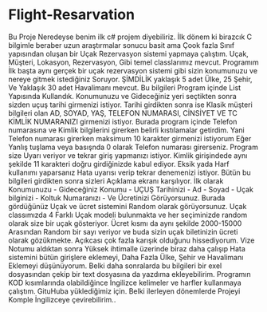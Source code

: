 # Flight-Resarvation

Bu Proje Neredeyse benim ilk c# projem diyebiliriz. İlk dönem ki birazcık C bilgimle beraber uzun araştırmalar sonucu basit ama Çook fazla Sınıf yapısından oluşan bir Uçak Rezervasyon sistemi yapmaya çalıştım.
Uçak, Müşteri, Lokasyon, Rezervasyon, Gibi temel classlarımız mevcut. Programım İlk başta aynı gerçek bir uçak rezervasyon sistemi gibi sizin konumunuzu ve nereye gitmek istediğiniz Soruyor.
ŞİMDİLİK yaklaşık 5 adet Ülke, 25 Şehir, Ve Yaklaşık 30 adet Havalimanı mevcut. Bu bilgileri Program içinde List Yapısında Kullandık.
Konumunuzu ve Gideceğiniz yeri seçtikten sonra sizden uçuş tarihi girmenizi istiyor. Tarihi girdikten sonra ise Klasik müşteri bilgileri olan AD, SOYAD, YAŞ, TELEFON NUMARASI, CİNSİYET VE TC KİMLİK NUMARANIZI girmenizi istiyor. 
Burada program içinde Telefon numarasına ve Kimlik bilgilerini girerken belirli kıstılamalar getirdim. Yani Telefon numarası girerken maksimum 10 karakter girmenizi istiyorum Eğer Yanlış tuşlama veya basışnda 0 olarak Telefon numarası girerseniz. Program size Uyarı veriyor ve tekrar giriş yapmanızı istiyor.
Kimlik girişindede aynı şekilde 11 karakteri doğru girdiğinizde kabul ediyor. Eksik yada Harf kullanımı yaparsanız Hata uyarısı verip tekrar denemenizi istiyor.
Bütün bu bilgileri girdikten sonra sizleri Açıklama ekranı karşılıyor. İlk olarak Konumunuzu - Gideceğiniz Konumu - UÇUŞ Tarihinizi - Ad - Soyad - Uçak bilginizi - Koltuk Numaranızı - Ve Ücretinizi Görüyorsunuz.
Burada gördüğünüz Uçak ve ücret sistemini Random olarak görüyorsunuz. Uçak classımızda 4 Farklı Uçak modeli bulunmakta ve her seçiminizde random olarak size bir uçak gösteriyor.
Ücret kısmı da aynı şekilde 2000-15000 Arasından Random bir sayı veriyor ve buda sizin uçak biletinizin ücreti olarak gözükmekte.
Açıkcası çok fazla karışık olduğunu hissediyorum. Vize Notumu aldıktan sonra Yüksek ihtimalle üzerinde biraz daha çalışıp Hata sistemini bütün girişlere eklemeyi, Daha Fazla Ülke, Şehir ve Havalimanı Eklemeyi düşünüyorum. Belki daha sonralarda bu bilgileri bir exel dosyasından çekip bir text dosyasına da yazdıma ekleyebilirim.
Programın KOD kısımlarında olabildiğince İngilizce kelimeler ve harfler kullanmaya çalıştım. GituHuba yüklediğimiz için. Belki ilerleyen dönemlerde Projeyi Komple İngilizceye çevirebilirim..
